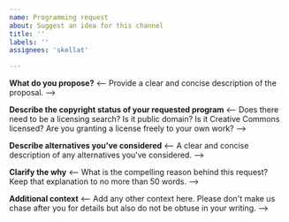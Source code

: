 ```yaml
---
name: Programming request
about: Suggest an idea for this channel
title: ''
labels: ''
assignees: 'skellat'

---
```


**What do you propose?**
<-- Provide a clear and concise description of the proposal. -->

**Describe the copyright status of your requested program**
<-- Does there need to be a licensing search?  Is it public domain?  Is it Creative Commons licensed?  Are you granting a license freely to your own work? -->

**Describe alternatives you've considered**
<-- A clear and concise description of any alternatives you've considered. -->

**Clarify the why**
<-- What is the compelling reason behind this request?  Keep that explanation to no more than 50 words. -->

**Additional context**
<-- Add any other context here.  Please don't make us chase after you for details but also do not be obtuse in your writing. -->
